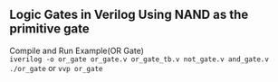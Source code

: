 ## Logic Gates in Verilog Using NAND as the primitive gate

Compile and Run Example(OR Gate) <br> 
`iverilog -o or_gate or_gate.v or_gate_tb.v not_gate.v and_gate.v` <br> 
`./or_gate` or `vvp or_gate` <br> 


